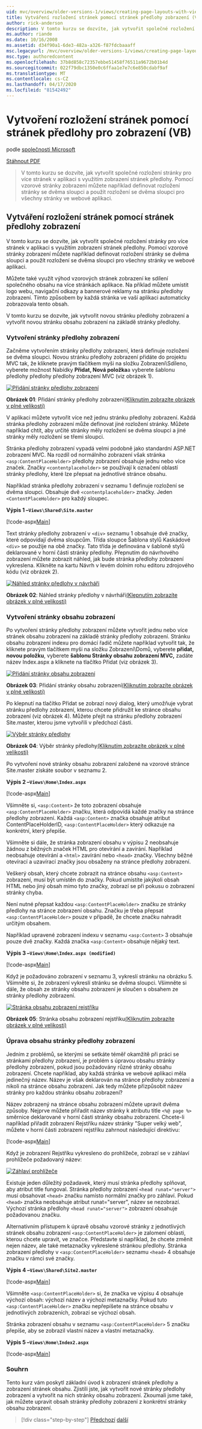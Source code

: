 ```yaml
---
uid: mvc/overview/older-versions-1/views/creating-page-layouts-with-view-master-pages-vb
title: Vytváření rozložení stránek pomocí stránek předlohy zobrazení (VB) | Dokumenty společnosti Microsoft
author: rick-anderson
description: V tomto kurzu se dozvíte, jak vytvořit společné rozložení stránky pro více stránek v aplikaci s využitím zobrazení stránek předlohy. Můžete použít...
ms.author: riande
ms.date: 10/16/2008
ms.assetid: d34f90a1-6de3-482a-a326-f87fdcbaaaff
msc.legacyurl: /mvc/overview/older-versions-1/views/creating-page-layouts-with-view-master-pages-vb
msc.type: authoredcontent
ms.openlocfilehash: 37b8d858c72357ebbe51458f76511a9672b01b4d
ms.sourcegitcommit: 022f79dbc1350e0c6ffaa1e7e7c6e850cdabf9af
ms.translationtype: MT
ms.contentlocale: cs-CZ
ms.lasthandoff: 04/17/2020
ms.locfileid: "81542492"
---
```

# <a name="creating-page-layouts-with-view-master-pages-vb"></a>Vytvoření rozložení stránek pomocí stránek předlohy pro zobrazení (VB)

podle [společnosti Microsoft](https://github.com/microsoft)

[Stáhnout PDF](https://download.microsoft.com/download/e/f/3/ef3f2ff6-7424-48f7-bdaa-180ef64c3490/ASPNET_MVC_Tutorial_12_VB.pdf)

> V tomto kurzu se dozvíte, jak vytvořit společné rozložení stránky pro více stránek v aplikaci s využitím zobrazení stránek předlohy. Pomocí vzorové stránky zobrazení můžete například definovat rozložení stránky se dvěma sloupci a použít rozložení se dvěma sloupci pro všechny stránky ve webové aplikaci.

## <a name="creating-page-layouts-with-view-master-pages"></a>Vytváření rozložení stránek pomocí stránek předlohy zobrazení

V tomto kurzu se dozvíte, jak vytvořit společné rozložení stránky pro více stránek v aplikaci s využitím zobrazení stránek předlohy. Pomocí vzorové stránky zobrazení můžete například definovat rozložení stránky se dvěma sloupci a použít rozložení se dvěma sloupci pro všechny stránky ve webové aplikaci.

Můžete také využít výhod vzorových stránek zobrazení ke sdílení společného obsahu na více stránkách aplikace. Na příklad můžete umístit logo webu, navigační odkazy a bannerové reklamy na stránku předlohy zobrazení. Tímto způsobem by každá stránka ve vaší aplikaci automaticky zobrazovala tento obsah.

V tomto kurzu se dozvíte, jak vytvořit novou stránku předlohy zobrazení a vytvořit novou stránku obsahu zobrazení na základě stránky předlohy.

### <a name="creating-a-view-master-page"></a>Vytvoření stránky předlohy zobrazení

Začněme vytvořením stránky předlohy zobrazení, která definuje rozložení se dvěma sloupci. Novou stránku předlohy zobrazení přidáte do projektu MVC tak, že kliknete pravým tlačítkem myši na složku Zobrazení\Sdíleno, vyberete možnost Nabídky **Přidat, Nová položka**a vyberete šablonu předlohy předlohy předlohy zobrazení MVC (viz obrázek 1).

[![Přidání stránky předlohy zobrazení](creating-page-layouts-with-view-master-pages-vb/_static/image2.png)](creating-page-layouts-with-view-master-pages-vb/_static/image1.png)

**Obrázek 01**: Přidání stránky předlohy zobrazení[(Kliknutím zobrazíte obrázek v plné velikosti)](creating-page-layouts-with-view-master-pages-vb/_static/image3.png)

V aplikaci můžete vytvořit více než jednu stránku předlohy zobrazení. Každá stránka předlohy zobrazení může definovat jiné rozložení stránky. Můžete například chtít, aby určité stránky měly rozložení se dvěma sloupci a jiné stránky měly rozložení se třemi sloupci.

Stránka předlohy zobrazení vypadá velmi podobně jako standardní ASP.NET zobrazení MVC. Na rozdíl od normálního zobrazení však stránka `<asp:ContentPlaceHolder>` předlohy zobrazení obsahuje jednu nebo více značek. Značky `<contentplaceholder>` se používají k označení oblastí stránky předlohy, které lze přepsat na jednotlivé stránce obsahu.

Například stránka předlohy zobrazení v seznamu 1 definuje rozložení se dvěma sloupci. Obsahuje dvě `<contentplaceholder>` značky. Jeden `<ContentPlaceHolder>` pro každý sloupec.

**Výpis 1 –`Views\Shared\Site.master`**

[!code-aspx[Main](creating-page-layouts-with-view-master-pages-vb/samples/sample1.aspx)]

Text stránky předlohy zobrazení v `<div>` seznamu 1 obsahuje dvě značky, které odpovídají dvěma sloupcům. Třída sloupce Šablona stylů Kaskádové `<div>` se použije na obě značky. Tato třída je definována v šabloně stylů deklarované v horní části stránky předlohy. Přepnutím do návrhového zobrazení můžete zobrazit náhled, jak bude stránka předlohy zobrazení vykreslena. Klikněte na kartu Návrh v levém dolním rohu editoru zdrojového kódu (viz obrázek 2).

[![Náhled stránky předlohy v návrháři](creating-page-layouts-with-view-master-pages-vb/_static/image5.png)](creating-page-layouts-with-view-master-pages-vb/_static/image4.png)

**Obrázek 02**: Náhled stránky předlohy v návrháři[(Klepnutím zobrazíte obrázek v plné velikosti)](creating-page-layouts-with-view-master-pages-vb/_static/image6.png)

### <a name="creating-a-view-content-page"></a>Vytvoření stránky obsahu zobrazení

Po vytvoření stránky předlohy zobrazení můžete vytvořit jednu nebo více stránek obsahu zobrazení na základě stránky předlohy zobrazení. Stránku obsahu zobrazení indexu pro domácí řadič můžete například vytvořit tak, že kliknete pravým tlačítkem myši na složku Zobrazení\Domů, vyberete **přidat, novou položku**, vyberete **šablonu Stránky obsahu zobrazení MVC,** zadáte název Index.aspx a kliknete na tlačítko Přidat (viz obrázek 3).

[![Přidání stránky obsahu zobrazení](creating-page-layouts-with-view-master-pages-vb/_static/image8.png)](creating-page-layouts-with-view-master-pages-vb/_static/image7.png)

**Obrázek 03**: Přidání stránky obsahu zobrazení[(Kliknutím zobrazíte obrázek v plné velikosti)](creating-page-layouts-with-view-master-pages-vb/_static/image9.png)

Po klepnutí na tlačítko Přidat se zobrazí nový dialog, který umožňuje vybrat stránku předlohy zobrazení, kterou chcete přidružit ke stránce obsahu zobrazení (viz obrázek 4). Můžete přejít na stránku předlohy zobrazení Site.master, kterou jsme vytvořili v předchozí části.

[![Výběr stránky předlohy](creating-page-layouts-with-view-master-pages-vb/_static/image11.png)](creating-page-layouts-with-view-master-pages-vb/_static/image10.png)

**Obrázek 04**: Výběr stránky předlohy[(Kliknutím zobrazíte obrázek v plné velikosti)](creating-page-layouts-with-view-master-pages-vb/_static/image12.png)

Po vytvoření nové stránky obsahu zobrazení založené na vzorové stránce Site.master získáte soubor v seznamu 2.

**Výpis 2 –`Views\Home\Index.aspx`**

[!code-aspx[Main](creating-page-layouts-with-view-master-pages-vb/samples/sample2.aspx)]

Všimněte si, `<asp:Content>` že toto zobrazení obsahuje `<asp:ContentPlaceHolder>` značku, která odpovídá každé značky na stránce předlohy zobrazení. Každá `<asp:Content>` značka obsahuje atribut ContentPlaceHolderID, `<asp:ContentPlaceHolder>` který odkazuje na konkrétní, který přepíše.

Všimněte si dále, že stránka zobrazení obsahu v výpisu 2 neobsahuje žádnou z běžných značek HTML pro otevírání a zavírání. Například neobsahuje otevírání a `<html>` zavírání nebo `<head>` značky. Všechny běžné otevírací a uzavírací značky jsou obsaženy na stránce předlohy zobrazení.

Veškerý obsah, který chcete zobrazit na stránce obsahu `<asp:Content>` zobrazení, musí být umístěn do značky. Pokud umístíte jakýkoli obsah HTML nebo jiný obsah mimo tyto značky, zobrazí se při pokusu o zobrazení stránky chyba.

Není nutné přepsat každou `<asp:ContentPlaceHolder>` značku ze stránky předlohy na stránce zobrazení obsahu. Značku je třeba přepsat `<asp:ContentPlaceHolder>` pouze v případě, že chcete značku nahradit určitým obsahem.

Například upravené zobrazení indexu v seznamu `<asp:Content>` 3 obsahuje pouze dvě značky. Každá značka `<asp:Content>` obsahuje nějaký text.

**Výpis 3 –`Views\Home\Index.aspx (modified)`**

[!code-aspx[Main](creating-page-layouts-with-view-master-pages-vb/samples/sample3.aspx)]

Když je požadováno zobrazení v seznamu 3, vykreslí stránku na obrázku 5. Všimněte si, že zobrazení vykreslí stránku se dvěma sloupci. Všimněte si dále, že obsah ze stránky obsahu zobrazení je sloučen s obsahem ze stránky předlohy zobrazení.

[![Stránka obsahu zobrazení rejstříku](creating-page-layouts-with-view-master-pages-vb/_static/image14.png)](creating-page-layouts-with-view-master-pages-vb/_static/image13.png)

**Obrázek 05**: Stránka obsahu zobrazení rejstříku[(Kliknutím zobrazíte obrázek v plné velikosti)](creating-page-layouts-with-view-master-pages-vb/_static/image15.png)

### <a name="modifying-view-master-page-content"></a>Úprava obsahu stránky předlohy zobrazení

Jedním z problémů, se kterými se setkáte téměř okamžitě při práci se stránkami předlohy zobrazení, je problém s úpravou obsahu stránky předlohy zobrazení, pokud jsou požadovány různé stránky obsahu zobrazení. Chcete například, aby každá stránka ve webové aplikaci měla jedinečný název. Název je však deklarován na stránce předlohy zobrazení a nikoli na stránce obsahu zobrazení. Jak tedy můžete přizpůsobit název stránky pro každou stránku obsahu zobrazení?

Název zobrazený na stránce obsahu zobrazení můžete upravit dvěma způsoby. Nejprve můžete přiřadit název stránky k atributu title `<%@ page %>` směrnice deklarované v horní části stránky obsahu zobrazení. Chcete-li například přiřadit zobrazení Rejstříku název stránky "Super velký web", můžete v horní části zobrazení rejstříku zahrnout následující direktivu:

[!code-aspx[Main](creating-page-layouts-with-view-master-pages-vb/samples/sample4.aspx)]

Když je zobrazení Rejstříku vykresleno do prohlížeče, zobrazí se v záhlaví prohlížeče požadovaný název:

[![Záhlaví prohlížeče](creating-page-layouts-with-view-master-pages-vb/_static/image17.png)](creating-page-layouts-with-view-master-pages-vb/_static/image16.png)

Existuje jeden důležitý požadavek, který musí stránka předlohy splňovat, aby atribut title fungoval. Stránka předlohy zobrazení `<head runat="server">` musí obsahovat `<head>` značku namísto normální značky pro záhlaví. Pokud `<head>` značka neobsahuje atribut runat="server", název se nezobrazí. Výchozí stránka předlohy `<head runat="server">` zobrazení obsahuje požadovanou značku.

Alternativním přístupem k úpravě obsahu vzorové stránky z jednotlivých stránek obsahu zobrazení `<asp:ContentPlaceHolder>` je zalomení oblasti, kterou chcete upravit, ve značce. Představte si například, že chcete změnit nejen název, ale také metaznačky vykreslené stránkou předlohy. Stránka zobrazení předlohy v `<asp:ContentPlaceHolder>` seznamu `<head>` 4 obsahuje značku v rámci své značky.

**Výpis 4 –`Views\Shared\Site2.master`**

[!code-aspx[Main](creating-page-layouts-with-view-master-pages-vb/samples/sample5.aspx)]

Všimněte `<asp:ContentPlaceHolder>` si, že značka ve výpisu 4 obsahuje výchozí obsah: výchozí název a výchozí metaznačky. Pokud tuto `<asp:ContentPlaceHolder>` značku nepřepíšete na stránce obsahu v jednotlivých zobrazeních, zobrazí se výchozí obsah.

Stránka zobrazení obsahu v seznamu `<asp:ContentPlaceHolder>` 5 značku přepíše, aby se zobrazil vlastní název a vlastní metaznačky.

**Výpis 5 –`Views\Home\Index2.aspx`**

[!code-aspx[Main](creating-page-layouts-with-view-master-pages-vb/samples/sample6.aspx)]

### <a name="summary"></a>Souhrn

Tento kurz vám poskytl základní úvod k zobrazení stránek předlohy a zobrazení stránek obsahu. Zjistili jste, jak vytvořit nové stránky předlohy zobrazení a vytvořit na nich stránky obsahu zobrazení. Zkoumali jsme také, jak můžete upravit obsah stránky předlohy zobrazení z konkrétní stránky obsahu zobrazení.

> [!div class="step-by-step"]
> [Předchozí](using-the-tagbuilder-class-to-build-html-helpers-vb.md)
> [další](passing-data-to-view-master-pages-vb.md)
